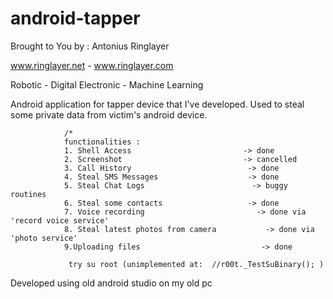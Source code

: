 # android-tapper
Brought to You by : Antonius Ringlayer

www.ringlayer.net  - www.ringlayer.com

Robotic - Digital Electronic - Machine Learning 

Android application for tapper device that I've developed. 
Used to steal some private data from victim's android device.


                /*
                functionalities :
                1. Shell Access                         -> done
                2. Screenshot                           -> cancelled
                3. Call History                          -> done
                4. Steal SMS Messages                    -> done
                5. Steal Chat Logs                        -> buggy routines
                6. Steal some contacts                   -> done
                7. Voice recording                         -> done via 'record voice service'
                8. Steal latest photos from camera           -> done via 'photo service'
                9.Uploading files                           -> done

                 try su root (unimplemented at:  //r00t._TestSuBinary(); )
                
Developed using old android studio on my old pc
